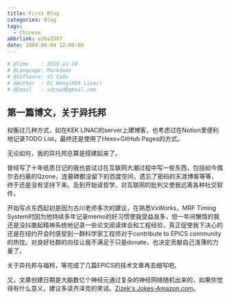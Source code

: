 ```yaml
---
title: First Blog
categories: Blog
tags:
  - Chinese
abbrlink: a30a3587
date: 1984-06-04 12:00:00
---
```


```python
# @Time    : 2019-11-18
# @Language: Markdown
# @Software: VS Code
# @Author  : Di Wang(KEK Linac)
# @Email   : sdcswd@gmail.com
```
## 第一篇博文，关于异托邦


权衡过几种方式，如在KEK LINAC的server上建博客，也考虑过在Notion里便利地记录TODO List，最终还是使用了Hexo+GitHub Pages的方式。

无论如何，我的异托邦总算是搭建起来了。
<!-- more -->
曾经写了十年纸质日记的我也尝试过在互联网大潮过程中写一些东西，包括如今偶尔去扫墓的Qzone，连墓碑都没留下的百度空间，遗忘了密码的天涯博客等等，终于还是没有坚持下来。及到开始读哲学，对互联网的批判又使我远离各种社交软件。

开始写点东西起初是因为古川老师多次的建议，在熟悉VxWorks，MRF Timing System时因为他持续多年记录memo的好习惯使我受益良多，但一年间懒惰的我还是没抖擞起精神系统地记录一些论文阅读体会和工程经验，真正促使我下决心的还是在纽约开会时感受到一群科学家工程师对于contribute to EPICS community的热忱。对良好社群的向往让我不满足于只是donate，也决定贡献自己浅薄的力量了。

关于异托邦与福柯，等完成了几篇EPICS的技术文章再去细写吧。

又，文章创建日期是大脑数亿个神经元通过复杂的神经网络随机出来的，如果你觉得有什么意义，建议多读齐泽克的笑话。[Zizek's Jokes-Amazon.com](https://www.amazon.com/Zizeks-Jokes-about-Hegel-Negation/dp/0262026716)。